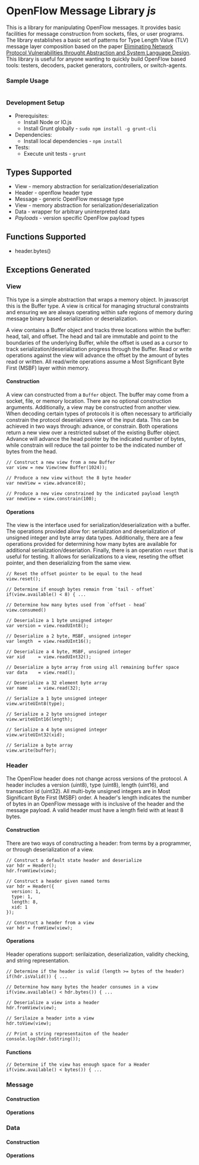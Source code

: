 # OpenFlow Message Library *js*
This is a library for manipulating OpenFlow messages. It provides basic
facilities for message construction from sockets, files, or user programs. The
library establishes a basic set of patterns for Type Length Value (TLV) message
layer composition based on the paper [Eliminating Network Protocol
Vulnerabilities throught Abstraction and System Language 
Design](http://arxiv.org/pdf/1311.3336.pdf). This library is useful for anyone
wanting to quickly build OpenFlow based tools: testers, decoders, packet
generators, controllers, or switch-agents.

### Sample Usage
```
```

### Development Setup
- Prerequisites:
    - Install Node or IO.js
    - Install Grunt globally - ```sudo npm install -g grunt-cli```
- Dependencies:
    - Install local dependencies - ```npm install```
- Tests:
    - Execute unit tests - ```grunt```

## Types Supported
- View - memory abstraction for serialization/deserialization
- Header - openflow header type
- Message - generic OpenFlow message type
- View - memory abstraction for serialization/deserialization
- Data - wrapper for arbitrary uninterpreted data
- *Payloads* - version specific OpenFlow payload types

## Functions Supported
- header.bytes()

## Exceptions Generated

### View
This type is a simple abstraction that wraps a memory object. In javascript this
is the Buffer type. A view is critical for managing structural constraints and
ensuring we are always operating within safe regions of memory during message
binary based serialization or deserialization.

A view contains a Buffer object and tracks three locations within the buffer:
head, tail, and offset. The head and tail are immutable and point to the
boundaries of the underlying Buffer, while the offset is used as a cursor to
track serialization/deserialization progress through the Buffer. Read or write
operations against the view will advance the offset by the amount of bytes read
or written. All read/write operations assume a Most Significant Byte First
(MSBF) layer within memory.

#### Construction
A view can constructed from a `Buffer` object. The buffer may come from a 
socket, file, or memory location. There are no optional construction arguments.
Additionally, a view may be constructed from another view. When decoding certain
types of protocols it is often necessary to artificially constrain the protocol
deserializers view of the input data. This can be achieved in two ways through:
advance, or constrain. Both operations return a new view over a restricted
subset of the existing Buffer object. Advance will advance the head pointer by
the indicated number of bytes, while constrain will reduce the tail pointer to
be the indicated number of bytes from the head.

```
// Construct a new view from a new Buffer
var view = new View(new Buffer(1024));

// Produce a new view without the 8 byte header
var newView = view.advance(8);

// Produce a new view constrained by the indicated payload length
var newView = view.constrain(100);
```

#### Operations
The view is the interface used for serialization/deserialization with a buffer.
The operations provided allow for: serialization and deserialization of unsigned
integer and byte array data types. Additionally, there are a few operations
provided for determining how many bytes are available for additional
serialization/deseriation. Finally, there is an operation `reset` that is useful
for testing. It allows for serializations to a view, reseting the offset
pointer, and then deserializing from the same view.

```
// Reset the offset pointer to be equal to the head
view.reset();

// Determine if enough bytes remain from `tail - offset` 
if(view.available() < 8) { ...

// Determine how many bytes used from `offset - head`
view.consumed()

// Deserialize a 1 byte unsigned integer
var version = view.readUInt8();

// Deserialize a 2 byte, MSBF, unsigned integer
var length  = view.readUInt16();

// Deserialize a 4 byte, MSBF, unsigned integer
var xid     = view.readUInt32();

// Deserialize a byte array from using all remaining buffer space
var data    = view.read();

// Deserialize a 32 element byte array
var name    = view.read(32);

// Serialize a 1 byte unsigned integer
view.writeUInt8(type);

// Serialize a 2 byte unsigned integer
view.writeUInt16(length);

// Serialize a 4 byte unsigned integer
view.writeUInt32(xid);

// Serialize a byte array
view.write(buffer);
```

### Header
The OpenFlow header does not change across versions of the protocol. A header
includes a version (uint8), type (uint8), length (uint16), and transaction id 
(uint32). All multi-byte unsigned integers are in Most Significant Byte First
(MSBF) order. A header's length indicates the number of bytes in an OpenFlow
message with is inclusive of the header and the message payload. A valid header
must have a length field with at least 8 bytes.

#### Construction
There are two ways of constructing a header: from terms by a programmer, or
through deserialization of a view.

```
// Construct a default state header and deserialize
var hdr = Header();
hdr.fromView(view);

// Construct a header given named terms
var hdr = Header({
  version: 1,
  type: 1,
  length: 8,
  xid: 1
});
 
// Construct a header from a view
var hdr = fromView(view);
```

#### Operations
Header operations support: serilaization, deserialization, validity checking,
and string representation.

```
// Determine if the header is valid (length >= bytes of the header)
if(hdr.isValid()) { ...

// Determine how many bytes the header consumes in a view
if(view.available() < hdr.bytes()) { ...

// Deserialize a view into a header
hdr.fromView(view);

// Serilaize a header into a view
hdr.toView(view);

// Print a string representaiton of the header
console.log(hdr.toString());
```

#### Functions

```
// Determine if the view has enough space for a Header
if(view.available() < bytes()) { ...
```

### Message

#### Construction

#### Operations

### Data

#### Construction

#### Operations



